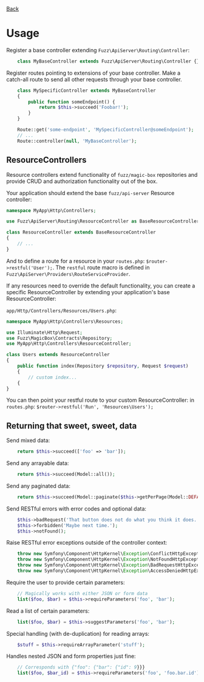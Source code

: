 [Back](index.md)

# Usage
Register a base controller extending `Fuzz\ApiServer\Routing\Controller`:

```php
    class MyBaseController extends Fuzz\ApiServer\Routing\Controller {}
```
Register routes pointing to extensions of your base controller. Make a catch-all route to send all other requests through your base controller.

```php
    class MySpecificController extends MyBaseController
    {
        public function someEndpoint() {
            return $this->succeed('Foobar!');
        }
    }

    Route::get('some-endpoint', 'MySpecificController@someEndpoint');
    // ...
    Route::controller(null, 'MyBaseController');
```
## ResourceControllers
Resource controllers extend functionality of `fuzz/magic-box` repositories and provide CRUD and authorization functionality out of the box.

Your application should extend the base `fuzz/api-server` Resource controller:

```php
namespace MyApp\Http\Controllers;

use Fuzz\ApiServer\Routing\ResourceController as BaseResourceController;

class ResourceController extends BaseResourceController
{
	// ...
}

```

And to define a route for a resource in your `routes.php`: `$router->restful('User');`. The `restful` route macro is defined in `Fuzz\ApiServer\Providers\RouteServiceProvider`.


If any resources need to override the default functionality, you can create a specific ResourceController by extending your application's base ResourceController:

`app/Http/Controllers/Resources/Users.php`:

```php
namespace MyApp\Http\Controllers\Resources;

use Illuminate\Http\Request;
use Fuzz\MagicBox\Contracts\Repository;
use MyApp\Http\Controllers\ResourceController;

class Users extends ResourceController
{
	public function index(Repository $repository, Request $request)
	{
		// custom index...
	{
}

```

You can then point your restful route to your custom ResourceController:
 in `routes.php`: `$router->restful('Run', 'Resources\Users');`

## Returning that sweet, sweet, data
Send mixed data:

```php
    return $this->succeed(['foo' => 'bar']);
```
Send any arrayable data:

```php
    return $this->succeed(Model::all());
```
Send any paginated data:

```php
    return $this->succeed(Model::paginate($this->getPerPage(Model::DEFAULT_PER_PAGE)));
```
Send RESTful errors with error codes and optional data:

```php
    $this->badRequest('That button does not do what you think it does.');
    $this->forbidden('Maybe next time.');
    $this->notFound();
```
Raise RESTful error exceptions outside of the controller context:

```php
	throw new Symfony\Component\HttpKernel\Exception\ConflictHttpException;
	throw new Symfony\Component\HttpKernel\Exception\NotFoundHttpException;
	throw new Symfony\Component\HttpKernel\Exception\BadRequestHttpException;
	throw new Symfony\Component\HttpKernel\Exception\AccessDeniedHttpException;
```
Require the user to provide certain parameters:

```php
    // Magically works with either JSON or form data
    list($foo, $bar) = $this->requireParameters('foo', 'bar');
```
Read a list of certain parameters:

```php
    list($foo, $bar) = $this->suggestParameters('foo', 'bar');
```
Special handling (with de-duplication) for reading arrays:

```php
    $stuff = $this->requireArrayParameter('stuff');
```
Handles nested JSON and form properties just fine:

```php
    // Corresponds with {"foo": {"bar": {"id": 9}}}
    list($foo, $bar_id) = $this->requireParameters('foo', 'foo.bar.id');
